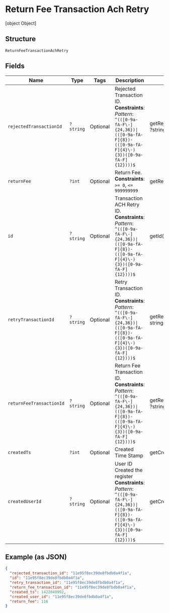 
# Return Fee Transaction Ach Retry

[object Object]

## Structure

`ReturnFeeTransactionAchRetry`

## Fields

| Name | Type | Tags | Description | Getter | Setter |
|  --- | --- | --- | --- | --- | --- |
| `rejectedTransactionId` | `?string` | Optional | Rejected Transaction ID.<br>**Constraints**: *Pattern*: `^(([0-9a-fA-F\-]{24,36})\|(([0-9a-fA-F]{8})-(([0-9a-fA-F]{4}\-){3})([0-9a-fA-F]{12})))$` | getRejectedTransactionId(): ?string | setRejectedTransactionId(?string rejectedTransactionId): void |
| `returnFee` | `?int` | Optional | Return Fee.<br>**Constraints**: `>= 0`, `<= 999999999` | getReturnFee(): ?int | setReturnFee(?int returnFee): void |
| `id` | `?string` | Optional | Transaction ACH Retry ID.<br>**Constraints**: *Pattern*: `^(([0-9a-fA-F\-]{24,36})\|(([0-9a-fA-F]{8})-(([0-9a-fA-F]{4}\-){3})([0-9a-fA-F]{12})))$` | getId(): ?string | setId(?string id): void |
| `retryTransactionId` | `?string` | Optional | Retry Transaction ID.<br>**Constraints**: *Pattern*: `^(([0-9a-fA-F\-]{24,36})\|(([0-9a-fA-F]{8})-(([0-9a-fA-F]{4}\-){3})([0-9a-fA-F]{12})))$` | getRetryTransactionId(): ?string | setRetryTransactionId(?string retryTransactionId): void |
| `returnFeeTransactionId` | `?string` | Optional | Return Fee Transaction ID.<br>**Constraints**: *Pattern*: `^(([0-9a-fA-F\-]{24,36})\|(([0-9a-fA-F]{8})-(([0-9a-fA-F]{4}\-){3})([0-9a-fA-F]{12})))$` | getReturnFeeTransactionId(): ?string | setReturnFeeTransactionId(?string returnFeeTransactionId): void |
| `createdTs` | `?int` | Optional | Created Time Stamp | getCreatedTs(): ?int | setCreatedTs(?int createdTs): void |
| `createdUserId` | `?string` | Optional | User ID Created the register<br>**Constraints**: *Pattern*: `^(([0-9a-fA-F\-]{24,36})\|(([0-9a-fA-F]{8})-(([0-9a-fA-F]{4}\-){3})([0-9a-fA-F]{12})))$` | getCreatedUserId(): ?string | setCreatedUserId(?string createdUserId): void |

## Example (as JSON)

```json
{
  "rejected_transaction_id": "11e95f8ec39de8fbdb0a4f1a",
  "id": "11e95f8ec39de8fbdb0a4f1a",
  "retry_transaction_id": "11e95f8ec39de8fbdb0a4f1a",
  "return_fee_transaction_id": "11e95f8ec39de8fbdb0a4f1a",
  "created_ts": 1422040992,
  "created_user_id": "11e95f8ec39de8fbdb0a4f1a",
  "return_fee": 116
}
```

